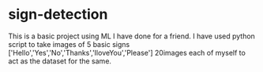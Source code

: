 # sign-detection
This is a basic project using ML I have done for a friend.
I have used python script to take images of 5 basic signs ['Hello','Yes','No','Thanks','IloveYou','Please'] 20images each of myself to act as the dataset for the same.
